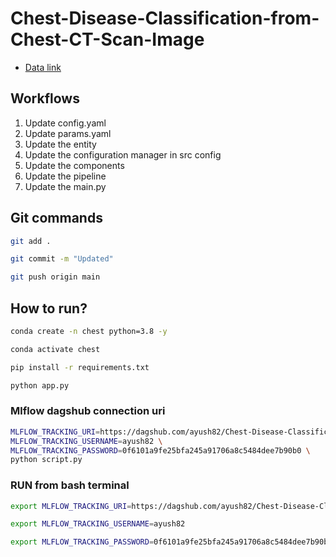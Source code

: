 # Chest-Disease-Classification-from-Chest-CT-Scan-Image

 - [Data link](https://drive.google.com/file/d/1z0mreUtRmR-P-magILsDR3T7M6IkGXtY/view?usp=sharing)

## Workflows

1. Update config.yaml
2. Update params.yaml
3. Update the entity
4. Update the configuration manager in src config
5. Update the components
6. Update the pipeline 
7. Update the main.py



## Git commands

```bash
git add .

git commit -m "Updated"

git push origin main
```

## How to run?

```bash
conda create -n chest python=3.8 -y
```

```bash
conda activate chest
```

```bash
pip install -r requirements.txt
```

```bash
python app.py
```

### Mlflow dagshub connection uri

```bash
MLFLOW_TRACKING_URI=https://dagshub.com/ayush82/Chest-Disease-Classification-from-Chest-CT-Scan-Image \
MLFLOW_TRACKING_USERNAME=ayush82 \
MLFLOW_TRACKING_PASSWORD=0f6101a9fe25bfa245a91706a8c5484dee7b90b0 \
python script.py
```


### RUN from bash terminal

```bash
export MLFLOW_TRACKING_URI=https://dagshub.com/ayush82/Chest-Disease-Classification-from-Chest-CT-Scan-Image

export MLFLOW_TRACKING_USERNAME=ayush82 

export MLFLOW_TRACKING_PASSWORD=0f6101a9fe25bfa245a91706a8c5484dee7b90b0

```

